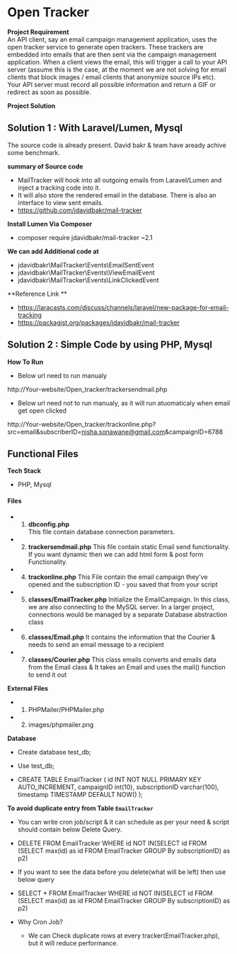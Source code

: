 # Open Tracker

**Project Requirement**<br/>
An API client, say an email campaign management application, uses the open tracker service to generate open trackers. These trackers are embedded into emails that are then sent via the campaign management application. When a client views the email, this will trigger a call to your API server (assume this is the case, at the moment we are not solving for email clients that block images / email clients that anonymize source IPs etc). Your API server must record all possible information and return a GIF or redirect as soon as possible.


**Project Solution**

## Solution 1 : With Laravel/Lumen, Mysql

The source code is already present. David bakr & team have aready achive some benchmark.

**summary of Source code**

 - MailTracker will hook into all outgoing emails from Laravel/Lumen and inject a tracking code into it.
 - It will also store the rendered email in the database. There is also an interface to view sent emails.
 - https://github.com/jdavidbakr/mail-tracker

**Install Lumen Via Composer**

  - composer require jdavidbakr/mail-tracker ~2.1


**We can add Additional code at**
  - jdavidbakr\MailTracker\Events\EmailSentEvent
  - jdavidbakr\MailTracker\Events\ViewEmailEvent
  - jdavidbakr\MailTracker\Events\LinkClickedEvent


**Reference Link **

- https://laracasts.com/discuss/channels/laravel/new-package-for-email-tracking
- https://packagist.org/packages/jdavidbakr/mail-tracker


## Solution 2 :  Simple Code by using PHP, Mysql

**How To Run**
 -  Below url need to run manualy 
 
  http://Your-website/Open_tracker/trackersendmail.php

 - Below url need not to run manualy, as it will run atuomaticaly when email get open clicked
 
 http://Your-website/Open_tracker/trackonline.php?src=email&subscriberID=nisha.sonawane@gmail.com&campaignID=6788
 

## Functional Files 

**Tech Stack**
 - PHP, Mysql


#### Files

  - 1) **dbconfig.php**  
        This file contain database connection parameters.
  - 2) **trackersendmail.php**
        This file contain static Email send functionality. If you want dynamic then we can add html form & post form Functionality.
  - 4) **trackonline.php**
        This File contain the email campaign they've opened and the subscription ID - you saved that from your script
  - 5) **classes/EmailTracker.php**
        Initialize the EmailCampaign. In this class, we are also connecting to the MySQL server.  In a larger project, connections would be managed by a separate Database abstraction class
  - 6) **classes/Email.php**
        It contains the information that the Courier & needs to send an email message to a recipient
  - 7) **classes/Courier.php**
        This class emails converts and emails data from the Email class & It takes an Email and uses the mail() function to send it out

**External Files**

  - 1) PHPMailer/PHPMailer.php
  - 2) images/phpmailer.png



**Database**

 - Create database test_db;

 - Use test_db;

 - CREATE TABLE EmailTracker (
    id INT NOT NULL PRIMARY KEY AUTO_INCREMENT,
    campaignID int(10),
    subscriptionID varchar(100),
    timestamp TIMESTAMP DEFAULT NOW()
   );


**To avoid duplicate entry from Table `EmailTracker`**

  - You can write cron job/script & it can schedule as per your need & script should contain below Delete Query.
  
  - DELETE FROM EmailTracker WHERE id NOT IN(SELECT id FROM (SELECT max(id) as id FROM EmailTracker GROUP By subscriptionID) as p2)

  - If you want to see the data before you delete(what will be left) then use below query

  -  SELECT *  FROM EmailTracker WHERE id NOT IN(SELECT id FROM (SELECT max(id) as id FROM EmailTracker GROUP By subscriptionID) as p2)
 
  - Why Cron Job?
     -  We can Check duplicate rows at every tracker(EmailTracker.php), but it will reduce performance.
